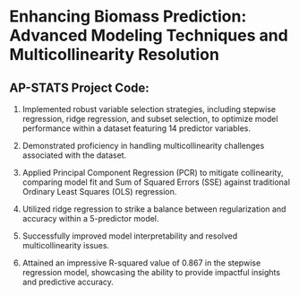 # Enhancing Biomass Prediction: Advanced Modeling Techniques and Multicollinearity Resolution
AP-STATS Project Code:
-----------------------

1. Implemented robust variable selection strategies, including stepwise regression, ridge regression, and subset selection, to optimize model performance within a dataset featuring 14 predictor variables.

2. Demonstrated proficiency in handling multicollinearity challenges associated with the dataset.

3. Applied Principal Component Regression (PCR) to mitigate collinearity, comparing model fit and Sum of Squared Errors (SSE) against traditional Ordinary Least Squares (OLS) regression.

4. Utilized ridge regression to strike a balance between regularization and accuracy within a 5-predictor model.

5. Successfully improved model interpretability and resolved multicollinearity issues.

6. Attained an impressive R-squared value of 0.867 in the stepwise regression model, showcasing the ability to provide impactful insights and predictive accuracy.
